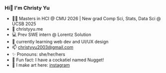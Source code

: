 ### Hi👋 I'm Christy Yu 

- 👩‍🎓 Masters in HCI @ CMU 2026 | New grad Comp Sci, Stats, Data Sci @ UCSB 2025
- 🔗 christyyu.me
- 💻 Prev SWE intern @ Lorentz Solution
- 🌱 currently learning web dev and UI/UX design
- 📫 christyyu2003@gmail.com
- ✨ Pronouns: she/her/hers
- 🦜 Fun fact: I have a cockatiel named Nugget!
- 🎨 I make art here: [instagram](https://www.instagram.com/qwistaycat/)
